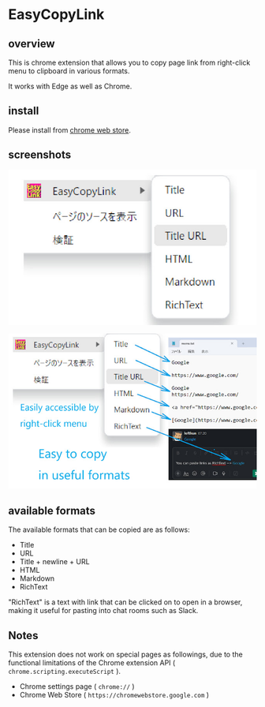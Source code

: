 # EasyCopyLink

## overview

This is chrome extension that allows you to copy page link from right-click menu to clipboard in various formats.

It works with Edge as well as Chrome.

## install

Please install from [chrome web store](https://chrome.google.com/webstore/detail/easycopylink/bgilfgebpgfenjmenobinigndpommjke?hl=en).

## screenshots

![](img/01.png)

![](img/02.png)

## available formats

The available formats that can be copied are as follows:

- Title
- URL
- Title + newline + URL
- HTML
- Markdown
- RichText

"RichText" is a text with link that can be clicked on to open in a browser, making it useful for pasting into chat rooms such as Slack.

## Notes

This extension does not work on special pages as followings, due to the functional limitations of the Chrome extension API ( `chrome.scripting.executeScript` ).

- Chrome settings page ( `chrome://` )
- Chrome Web Store ( `https://chromewebstore.google.com` )
